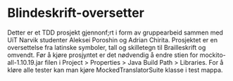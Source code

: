 # Blindeskrift-oversetter
Detter er et TDD prosjekt gjennonf;rt i form av gruppearbeid sammen med UiT Narvik studenter Aleksei Poroshin og Adrian Chirita.
Prosjektet er en oversettelse fra latinske symboler, tall og skilletegn til Brailleskrift og omvendt. 
Før å kjøre prosjулtet er det nødvendig å endre stien for mockito-all-1.10.19.jar filen i 
Project > Properties > Java Build Path > Libraries.
For å kløre alle tester kan man kjøre MockedTranslatorSuite klasse i test mappa.
